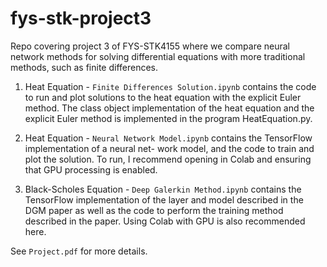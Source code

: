 # fys-stk-project3

Repo covering project 3 of FYS-STK4155 where we compare neural network methods for solving differential equations with more traditional methods, such as finite differences.

1. Heat Equation - `Finite Differences Solution.ipynb` contains the code to run and plot solutions to the heat equation with the explicit Euler method. The class object implementation of the heat equation and the explicit Euler method is implemented in the program HeatEquation.py.

2. Heat Equation - `Neural Network Model.ipynb` contains the TensorFlow implementation of a neural net- work model, and the code to train and plot the solution. To run, I recommend opening in Colab and ensuring that GPU processing is enabled.

3. Black-Scholes Equation - `Deep Galerkin Method.ipynb` contains the TensorFlow implementation of the layer and model described in the DGM paper as well as the code to perform the training method described in the paper. Using Colab with GPU is also recommended here.


See `Project.pdf` for more details.
